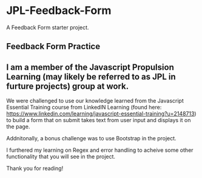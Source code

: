 # JPL-Feedback-Form

A Feedback Form starter project.

## Feedback Form Practice

## I am a member of the Javascript Propulsion Learning (may likely be referred to as JPL in furture projects) group at work.

We were challenged to use our knowledge learned from the Javascript Essential Training course from LinkedIN Learning (found here: https://www.linkedin.com/learning/javascript-essential-training?u=2148713) to build a form that on submit takes text from user input and displays it on the page.

Addnitonally, a bonus challenge was to use Bootstrap in the project.

I furthered my learning on Regex and error handling to acheive some other functionality that you will see in the project.

Thank you for reading!
